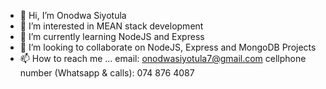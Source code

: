 - 👋 Hi, I’m Onodwa Siyotula
- 👀 I’m interested in MEAN stack development
- 🌱 I’m currently learning NodeJS and Express
- 💞️ I’m looking to collaborate on NodeJS, Express and MongoDB Projects
- 📫 How to reach me ...
     email: onodwasiyotula7@gmail.com
     cellphone number (Whatsapp & calls): 074 876 4087
     
